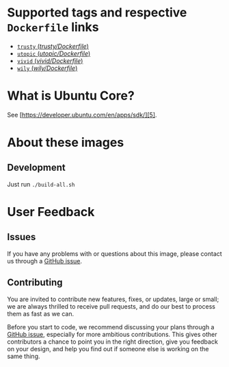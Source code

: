 Supported tags and respective `Dockerfile` links
=======
- [`trusty` (*trusty/Dockerfile*)][1]
- [`utopic` (*utopic/Dockerfile*)][2]
- [`vivid` (*vivid/Dockerfile*)][3]
- [`wily` (*wily/Dockerfile*)][4]

What is Ubuntu Core?
=======

See [https://developer.ubuntu.com/en/apps/sdk/][5].

About these images
=======

## Development

 Just run `./build-all.sh`

User Feedback
=======
## Issues
If you have any problems with or questions about this image, please contact us through a [GitHub issue][6].

## Contributing
You are invited to contribute new features, fixes, or updates, large or small; we are always thrilled to receive pull requests, and do our best to process them as fast as we can.

Before you start to code, we recommend discussing your plans through a [GitHub issue][6], especially for more ambitious contributions. This gives other contributors a chance to point you in the right direction, give you feedback on your design, and help you find out if someone else is working on the same thing.

  [1]: https://github.com/phablet/docker_ubuntu-sdk/blob/master/trusty/Dockerfile
  [2]: https://github.com/phablet/docker_ubuntu-sdk/blob/master/utopic/Dockerfile
  [3]: https://github.com/phablet/docker_ubuntu-sdk/blob/master/vivid/Dockerfile
  [4]: https://github.com/phablet/docker_ubuntu-sdk/blob/master/wily/Dockerfile
  [5]: https://developer.ubuntu.com/en/apps/sdk/
  [6]: https://github.com/phablet/docker_ubuntu-sdk/issues
